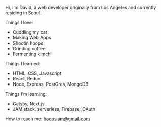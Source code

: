 Hi, I’m David, a web developer originally from Los Angeles and currently residing in Seoul.
  
Things I love:
  * Cuddling my cat  
  * Making Web Apps  
  * Shootin hoops  
  * Grinding coffee  
  * Fermenting kimchi  
      
Things I learned:
  * HTML, CSS, Javascript  
  * React, Redux  
  * Node, Express, PostGres, MongoDB  
      
Things I'm learning:
  * Gatsby, Next.js  
  * JAM stack, serverless, Firebase, OAuth  
  
How to reach me: hoopslam@gmail.com

<!---
hoopslam/hoopslam is a ✨ special ✨ repository because its `README.md` (this file) appears on your GitHub profile.
You can click the Preview link to take a look at your changes.
--->
